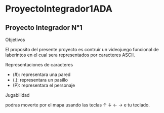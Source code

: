 # ProyectoIntegrador1ADA

Proyecto Integrador N°1
-

Objetivos 

El proposito del presente proyecto es contruir un videojuego  funcional de laberintos en el cual sera representados por caracteres ASCII.

Representaciones de caracteres

- (#): representara una pared 
- (.): representara un pasillo 
- (P): representara el personaje 

Jugabilidad 

podras moverte por el mapa usando las teclas ↑	↓ ← → e tu teclado.
